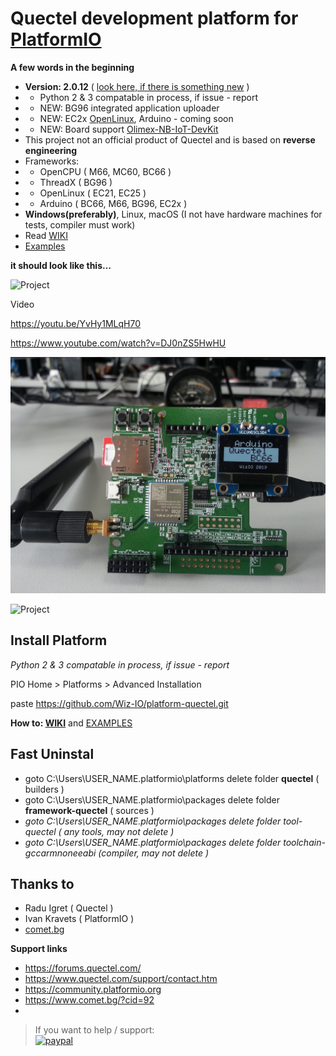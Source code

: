 # Quectel development platform for [PlatformIO](http://platformio.org)

**A few words in the beginning**
* **Version: 2.0.12** ( [look here, if there is something new](https://github.com/Wiz-IO/platform-quectel/blob/master/fix.md) )
* * Python 2 & 3 compatable in process, if issue - report
* * NEW: BG96 integrated application uploader
* * NEW: EC2x [OpenLinux](https://github.com/Wiz-IO/platform-quectel/wiki/Framework-OpenLinux), Arduino - coming soon
* * NEW: Board support [Olimex-NB-IoT-DevKit](https://github.com/Wiz-IO/platform-quectel/wiki/BOARD-Olimex-NB-IoT-DevKit)
* This project not an official product of Quectel and is based on **reverse engineering**
* Frameworks: 
* * OpenCPU ( M66, MC60, BC66 ) 
* * ThreadX ( BG96 )
* * OpenLinux ( EC21, EC25 )
* * Arduino ( BC66, M66, BG96, EC2x )
* **Windows(preferably)**, Linux, macOS (I not have hardware machines for tests, compiler must work)
* Read [WIKI](https://github.com/Wiz-IO/platform-quectel/wiki/PLATFORM-QUECTEL)
* [Examples](https://github.com/Wiz-IO/platformio-quectel-examples) 

**it should look like this...**

![Project](https://raw.githubusercontent.com/Wiz-IO/platform-opencpu/master/platform.png) 

Video

https://youtu.be/YvHy1MLqH70

https://www.youtube.com/watch?v=DJ0nZS5HwHU

![Project](https://raw.githubusercontent.com/Wiz-IO/LIB/master/images/bc66-oled.jpg) 

![Project](https://raw.githubusercontent.com/Wiz-IO/platform-opencpu/master/on_linux.png) 

## Install Platform

_Python 2 & 3 compatable in process, if issue - report_

PIO Home > Platforms > Advanced Installation 

paste https://github.com/Wiz-IO/platform-quectel.git

**How to: [WIKI](https://github.com/Wiz-IO/platform-quectel/wiki/PLATFORM-QUECTEL)**
 and [EXAMPLES](https://github.com/Wiz-IO/platformio-quectel-examples)

## Fast Uninstal
* goto C:\Users\USER_NAME.platformio\platforms delete folder **quectel** ( builders )
* goto C:\Users\USER_NAME.platformio\packages delete folder **framework-quectel** ( sources )
* _goto C:\Users\USER_NAME.platformio\packages delete folder tool-quectel ( any tools, may not delete )_
* _goto C:\Users\USER_NAME.platformio\packages delete folder toolchain-gccarmnoneeabi (compiler, may not delete )_

## Thanks to

* Radu Igret ( Quectel )
* Ivan Kravets ( PlatformIO )
* [comet.bg](https://www.comet.bg/?cid=92)

**Support links**

* https://forums.quectel.com/
* https://www.quectel.com/support/contact.htm
* https://community.platformio.org
* https://www.comet.bg/?cid=92
* 

>If you want to help / support:   
[![paypal](https://www.paypalobjects.com/en_US/i/btn/btn_donate_SM.gif)](https://www.paypal.com/cgi-bin/webscr?cmd=_s-xclick&hosted_button_id=ESUP9LCZMZTD6)
